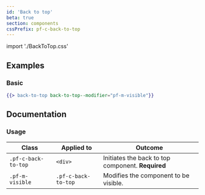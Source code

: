 ```yaml
---
id: 'Back to top'
beta: true
section: components
cssPrefix: pf-c-back-to-top
---
```


import './BackToTop.css'

## Examples
### Basic
```hbs
{{> back-to-top back-to-top--modifier="pf-m-visible"}}
```

## Documentation
### Usage
| Class | Applied to | Outcome |
| -- | -- | -- |
| `.pf-c-back-to-top` | `<div>` | Initiates the back to top component. **Required** |
| `.pf-m-visible` | `.pf-c-back-to-top` | Modifies the component to be visible. |
